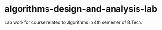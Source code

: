# algorithms-design-and-analysis-lab
Lab work for course related to algorithms in 4th semester of B.Tech.
